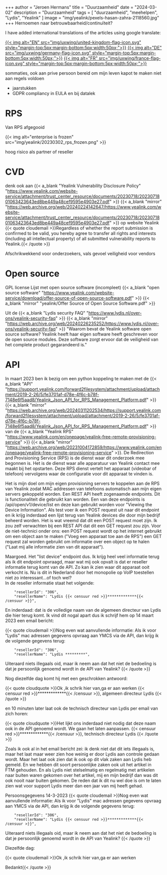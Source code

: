 +++
author = "Jeroen Hermans"
title = "Duurzaamheid"
date = "2024-03-02"
description = "Duurzaamheid"
tags = [
    "duurzaamheid", "meehelpen", "Lydis", "Yealink"
]
image = "img/yealink/pexels-hasan-zahra-2118560.jpg"
+++
Hernoemen naar betrouwbaarheid/continuïteit?
<!--more-->
I have added international translations of the articles using google translate:  

[{{< img alt="EN" src="img/uxwing/united-kingdom-flag-icon.svg" style="margin-top:5px;margin-bottom:5px;width:50px;">}}](https://cloudaware-eu.translate.goog/yealink/duurzaamheid/?_x_tr_sl=nl&_x_tr_tl=en&_x_tr_hl=nl&_x_tr_pto=wapp)
[{{< img alt="DE" src="img/uxwing/germany-flag-icon.svg" style="margin-top:5px;margin-bottom:5px;width:50px;">}}](https://cloudaware-eu.translate.goog/yealink/duurzaamheid/?_x_tr_sl=nl&_x_tr_tl=de&_x_tr_hl=nl&_x_tr_pto=wapp)
[{{< img alt="FR" src="img/uxwing/france-flag-icon.svg" style="margin-top:5px;margin-bottom:5px;width:50px;">}}](https://cloudaware-eu.translate.goog/yealink/duurzaamheid/?_x_tr_sl=nl&_x_tr_tl=fr&_x_tr_hl=nl&_x_tr_pto=wapp)  

sommaties, ook aan prive persoon
bereid om mijn leven kapot te maken
niet aan regels voldoen
- jaarstukken
- GDPR compliancy in EULA en bij datalek

# RPS
Van RPS afgegooid

{{< img alt="enterprise is frozen" src="img/yealink/20230302_rps_frozen.png" >}}

hoog risico als partner of reseller

# CVD 
denk ook aan 
{{< a_blank "Yealink Vulnerability Disclosure Policy" "https://www.yealink.com/website-service/attachment/trust_center_resource/documents/20230718/2023071801063423643ed8be449a48cef9595e4903e27.pdf" >}}
{{< a_blank "mirror" "https://web.archive.org/web/20240224142647/https://www.yealink.com/website-service/attachment/trust_center_resource/documents/20230718/2023071801063423643ed8be449a48cef9595e4903e27.pdf" >}}
op website Yealink
{{< quote cloudemail >}}Regardless of whether the report submission is confirmed to be valid, you hereby agree to transfer all rights and interests (including all intellectual property) of all submitted vulnerability reports to Yealink.{{< /quote >}}

Afschrikwekkend voor onderzoekers, vals gevoel veiligheid voor vendors

# Open source

GPL license
Lijst met open source software (incompleet)
{{< a_blank "open source software" "https://www.yealink.com/website-service/download/offer-source-of-open-source-software.pdf" >}}
{{< a_blank "mirror" "yealink/Offer Source of Open Source Software.pdf" >}}

Uit de {{< a_blank "Lydis security FAQ" "https://www.lydis.nl/over-ons/yealink-security-faq" >}}
{{< a_blank "mirror" "https://web.archive.org/web/20240226235252/https://www.lydis.nl/over-ons/yealink-security-faq" >}}
"Waarom bevat de Yealink software open source software?
Yealink heeft haar eigen software heeft geschreven voor de open source modules. Deze software zorgt ervoor dat de veiligheid van het complete product gegarandeerd is."


# API
In maart 2023 ben ik bezig om een python koppeling te maken met de 
{{< a_blank "API" "https://support.yealink.com/forward2filesystem/attachment/upload/attachment/2019-2-26/5/fe3701af-d78e-4f6c-b78f-7148e6f5aad8/Yealink_Json_API_for_RPS_Management_Platform.pdf" >}}
{{< a_blank "mirror" "https://web.archive.org/web/20240311202534/https://support.yealink.com/forward2filesystem/attachment/upload/attachment/2019-2-26/5/fe3701af-d78e-4f6c-b78f-7148e6f5aad8/Yealink_Json_API_for_RPS_Management_Platform.pdf" >}}
van de 
{{< a_blank "Yealink RPS" "https://www.yealink.com/en/onepage/yealink-free-remote-provisioning-service" >}}
{{< a_blank "mirror" "https://web.archive.org/web/20231004172859/https://www.yealink.com/en/onepage/yealink-free-remote-provisioning-service" >}}.
De Redirection and Provisioning Service (RPS) is de dienst waar dit onderzoek mee begonnen is. Het is de dienst waar alle
apparatuur van Yealink contact mee maakt bij het opstarten. Deze RPS dienst vertelt het apparaat (videobar of telefoon)
vervolgens waar de configuratie voor dit apparaat te vinden is.  

Het is mijn doel om mijn eigen provisioning servers te koppelen aan de RPS van Yealink zodat MAC <TODO> addressen van telefoons
automatisch aan mijn eigen servers gekoppeld worden. Een REST API heeft zogenaamde endpoints. Dit is functionaliteit die
gebruikt kan worden. Een van deze endpoints is /api/open/v1/device/list en deze kan gebruikt worden voor "Viewing the 
Device Information". Als test voer ik een POST request uit naar dit endpoint en ik krijg inderdaad een lijst terug
van Yealink devices die door mijn bedrijf beheerd worden. Het is wat vreemd dat dit een POST request moet zijn. Ik zou
zelf verwachten bij een REST API dat dit een GET request zou zijn. Voor de niet-technici onder ons: een POST request
wordt op het internet gebruikt om een object aan te maken ("Voeg een apparaat toe aan de RPS") een GET request 
zal worden gebruikt om informatie over een object op te halen ("Laat mij alle informatie zien van dit apparaat").  

Maargoed. Het "list device" endpoint dus. Ik krijg heel veel informatie terug als ik dit endpoint opvraagd, maar wat mij 
ook opvalt is dat er reseller informatie terug komt van de API. Zo kan ik zien waar dit apparaat ooit verkocht is. Nu is 
dit in Nederland door het monopolie op VoIP toestellen niet zo interessant...of toch wel?  
In de reseller informatie staat het volgende:

        "resellerId": "306",
        "resellerName": "Lydis {{< censuur red >}}*************{{< /censuur >}}",

En inderdaad: dat is de volledige naam van de algemeen directeur van Lydis die hier terug komt. Ik vind dit nogal apart
dus ik schrijf hem op 14 maart 2023 een email bericht:

{{< quote cloudemail >}}Nog even wat aanvullende informatie:
Als ik voor "Lydis" mac adressen gegevens opvraag aan YMCS via de API, dan krijg ik de volgende gegevens terug:

        "resellerId": "306",
        "resellerName": "Lydis *********",

Uiteraard niets illegaals oid, maar ik neem aan dat het niet de bedoeling is dat je persoonlijk genoemd wordt in de API van Yealink?
{{< /quote >}}

Nog diezelfde dag komt hij met een geschrokken antwoord:

{{< quote cloudquote >}}Ok ,ik schrik hier van,ga er aan werken
<span>{{< censuur red >}}*************{{< /censuur >}}, algemeen directeur Lydis</span>
{{< /quote >}}

en 10 minuten later laat ook de technisch directeur van Lydis per email van zich horen:

{{< quote cloudquote >}}Het lijkt ons inderdaad niet nodig dat deze naam ook in de API genoemd wordt.
We gaan het laten aanpassen.
<span>{{< censuur red >}}*************{{< /censuur >}}, technisch directeur Lydis</span>
{{< /quote >}}

Zoals ik ook al in het email bericht zei: ik denk niet dat dit iets illegaals is, maar het laat maar weer zien hoe
weinig er door Lydis aan controle gedaan wordt. Maar het laat ook zien dat ik ook op dit vlak zaken aan Lydis heb gemeld.
En we hebben dit soort persoonlijke zaken ook uit het artikel in FTM gehouden. En als Lydis niet stelselmatig en regelmatig
met artikelen naar buiten waren gekomen over het artikel, mij en mijn bedrijf dan was dit ook nooit naar buiten gekomen.
De reden dat ik dit nu wel doe is om te laten zien wat voor support Lydis meer dan een jaar van mij heeft gehad.



Persoonsgegevens
14-3-2023
{{< quote cloudemail >}}Nog even wat aanvullende informatie:
Als ik voor "Lydis" mac adressen gegevens opvraag aan YMCS via de API, dan krijg ik de volgende gegevens terug:

        "resellerId": "306",
        "resellerName": "Lydis {{< censuur red >}}*************{{< /censuur >}}",

Uiteraard niets illegaals oid, maar ik neem aan dat het niet de bedoeling is dat je persoonlijk genoemd wordt in de API van Yealink?
{{< /quote >}}

Diezelfde dag:

{{< quote cloudemail >}}Ok ,ik schrik hier van,ga er aan werken

Bedankt{{< /quote >}}



